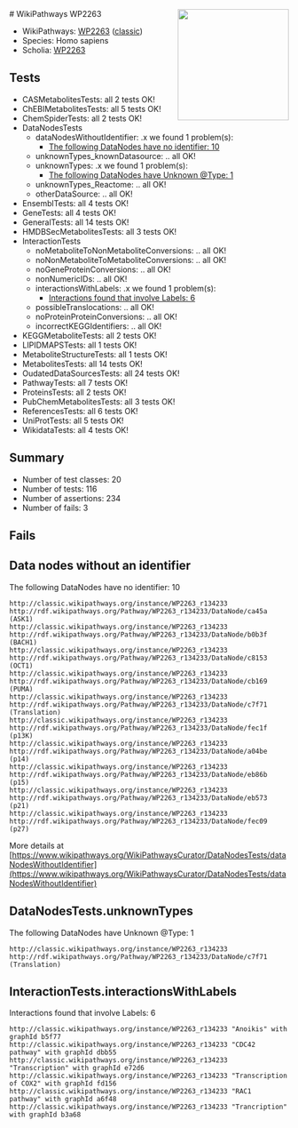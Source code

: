 <img style="float: right; width: 200px" src="https://upload.wikimedia.org/wikipedia/commons/thumb/8/83/Wplogo_with_text_500.png/640px-Wplogo_with_text_500.png" />
# WikiPathways WP2263

* WikiPathways: [WP2263](https://wikipathways.org/pathways/WP2263) ([classic](https://classic.wikipathways.org/instance/WP2263))
* Species: Homo sapiens
* Scholia: [WP2263](https://scholia.toolforge.org/wikipathways/WP2263)
## Tests
* CASMetabolitesTests: all 2 tests OK!
* ChEBIMetabolitesTests: all 5 tests OK!
* ChemSpiderTests: all 2 tests OK!
* DataNodesTests
    * dataNodesWithoutIdentifier: .x we found 1 problem(s):
        * [The following DataNodes have no identifier: 10](#8792c490)
    * unknownTypes_knownDatasource: .. all OK!
    * unknownTypes: .x we found 1 problem(s):
        * [The following DataNodes have Unknown @Type: 1](#839973df)
    * unknownTypes_Reactome: .. all OK!
    * otherDataSource: .. all OK!
* EnsemblTests: all 4 tests OK!
* GeneTests: all 4 tests OK!
* GeneralTests: all 14 tests OK!
* HMDBSecMetabolitesTests: all 3 tests OK!
* InteractionTests
    * noMetaboliteToNonMetaboliteConversions: .. all OK!
    * noNonMetaboliteToMetaboliteConversions: .. all OK!
    * noGeneProteinConversions: .. all OK!
    * nonNumericIDs: .. all OK!
    * interactionsWithLabels: .x we found 1 problem(s):
        * [Interactions found that involve Labels: 6](#630d267d)
    * possibleTranslocations: .. all OK!
    * noProteinProteinConversions: .. all OK!
    * incorrectKEGGIdentifiers: .. all OK!
* KEGGMetaboliteTests: all 2 tests OK!
* LIPIDMAPSTests: all 1 tests OK!
* MetaboliteStructureTests: all 1 tests OK!
* MetabolitesTests: all 14 tests OK!
* OudatedDataSourcesTests: all 24 tests OK!
* PathwayTests: all 7 tests OK!
* ProteinsTests: all 2 tests OK!
* PubChemMetabolitesTests: all 3 tests OK!
* ReferencesTests: all 6 tests OK!
* UniProtTests: all 5 tests OK!
* WikidataTests: all 4 tests OK!


## Summary

* Number of test classes: 20
* Number of tests: 116
* Number of assertions: 234
* Number of fails: 3

## Fails

<a name="8792c490" />

## Data nodes without an identifier

The following DataNodes have no identifier: 10
```
http://classic.wikipathways.org/instance/WP2263_r134233 http://rdf.wikipathways.org/Pathway/WP2263_r134233/DataNode/ca45a (ASK1)
http://classic.wikipathways.org/instance/WP2263_r134233 http://rdf.wikipathways.org/Pathway/WP2263_r134233/DataNode/b0b3f (BACH1)
http://classic.wikipathways.org/instance/WP2263_r134233 http://rdf.wikipathways.org/Pathway/WP2263_r134233/DataNode/c8153 (OCT1)
http://classic.wikipathways.org/instance/WP2263_r134233 http://rdf.wikipathways.org/Pathway/WP2263_r134233/DataNode/cb169 (PUMA)
http://classic.wikipathways.org/instance/WP2263_r134233 http://rdf.wikipathways.org/Pathway/WP2263_r134233/DataNode/c7f71 (Translation)
http://classic.wikipathways.org/instance/WP2263_r134233 http://rdf.wikipathways.org/Pathway/WP2263_r134233/DataNode/fec1f (p13K)
http://classic.wikipathways.org/instance/WP2263_r134233 http://rdf.wikipathways.org/Pathway/WP2263_r134233/DataNode/a04be (p14)
http://classic.wikipathways.org/instance/WP2263_r134233 http://rdf.wikipathways.org/Pathway/WP2263_r134233/DataNode/eb86b (p15)
http://classic.wikipathways.org/instance/WP2263_r134233 http://rdf.wikipathways.org/Pathway/WP2263_r134233/DataNode/eb573 (p21)
http://classic.wikipathways.org/instance/WP2263_r134233 http://rdf.wikipathways.org/Pathway/WP2263_r134233/DataNode/fec09 (p27)
```

More details at [https://www.wikipathways.org/WikiPathwaysCurator/DataNodesTests/dataNodesWithoutIdentifier](https://www.wikipathways.org/WikiPathwaysCurator/DataNodesTests/dataNodesWithoutIdentifier)

<a name="839973df" />

## DataNodesTests.unknownTypes

The following DataNodes have Unknown @Type: 1
```
http://classic.wikipathways.org/instance/WP2263_r134233 http://rdf.wikipathways.org/Pathway/WP2263_r134233/DataNode/c7f71 (Translation)
```

<a name="630d267d" />

## InteractionTests.interactionsWithLabels

Interactions found that involve Labels: 6
```
http://classic.wikipathways.org/instance/WP2263_r134233 "Anoikis" with graphId b5f77
http://classic.wikipathways.org/instance/WP2263_r134233 "CDC42
pathway" with graphId dbb55
http://classic.wikipathways.org/instance/WP2263_r134233 "Transcription" with graphId e72d6
http://classic.wikipathways.org/instance/WP2263_r134233 "Transcription
of COX2" with graphId fd156
http://classic.wikipathways.org/instance/WP2263_r134233 "RAC1
pathway" with graphId a6f48
http://classic.wikipathways.org/instance/WP2263_r134233 "Trancription" with graphId b3a68
```

